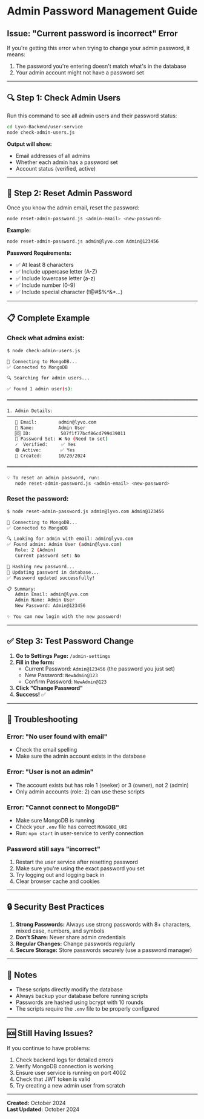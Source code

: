 # Admin Password Management Guide

## Issue: "Current password is incorrect" Error

If you're getting this error when trying to change your admin password, it means:
1. The password you're entering doesn't match what's in the database
2. Your admin account might not have a password set

---

## 🔍 Step 1: Check Admin Users

Run this command to see all admin users and their password status:

```bash
cd Lyvo-Backend/user-service
node check-admin-users.js
```

**Output will show:**
- Email addresses of all admins
- Whether each admin has a password set
- Account status (verified, active)

---

## 🔑 Step 2: Reset Admin Password

Once you know the admin email, reset the password:

```bash
node reset-admin-password.js <admin-email> <new-password>
```

**Example:**
```bash
node reset-admin-password.js admin@lyvo.com Admin@123456
```

**Password Requirements:**
- ✅ At least 8 characters
- ✅ Include uppercase letter (A-Z)
- ✅ Include lowercase letter (a-z)
- ✅ Include number (0-9)
- ✅ Include special character (!@#$%^&*...)

---

## 📋 Complete Example

### Check what admins exist:
```bash
$ node check-admin-users.js

🔌 Connecting to MongoDB...
✅ Connected to MongoDB

🔍 Searching for admin users...

✅ Found 1 admin user(s):

════════════════════════════════════════════════════════════════════════════════

1. Admin Details:
────────────────────────────────────────────────────────────────────────────────
   📧 Email:        admin@lyvo.com
   👤 Name:         Admin User
   🆔 ID:           507f1f77bcf86cd799439011
   🔑 Password Set: ❌ No (Need to set)
   ✓  Verified:     ✅ Yes
   🟢 Active:       ✅ Yes
   📅 Created:      10/20/2024

════════════════════════════════════════════════════════════════════════════════

💡 To reset an admin password, run:
   node reset-admin-password.js <admin-email> <new-password>
```

### Reset the password:
```bash
$ node reset-admin-password.js admin@lyvo.com Admin@123456

🔌 Connecting to MongoDB...
✅ Connected to MongoDB

🔍 Looking for admin with email: admin@lyvo.com
✅ Found admin: Admin User (admin@lyvo.com)
   Role: 2 (Admin)
   Current password set: No

🔐 Hashing new password...
💾 Updating password in database...
✅ Password updated successfully!

📋 Summary:
   Admin Email: admin@lyvo.com
   Admin Name: Admin User
   New Password: Admin@123456

✨ You can now login with the new password!
```

---

## ✅ Step 3: Test Password Change

1. **Go to Settings Page:** `/admin-settings`
2. **Fill in the form:**
   - Current Password: `Admin@123456` (the password you just set)
   - New Password: `NewAdmin@123`
   - Confirm Password: `NewAdmin@123`
3. **Click "Change Password"**
4. **Success!** ✅

---

## 🚨 Troubleshooting

### Error: "No user found with email"
- Check the email spelling
- Make sure the admin account exists in the database

### Error: "User is not an admin"
- The account exists but has role 1 (seeker) or 3 (owner), not 2 (admin)
- Only admin accounts (role: 2) can use these scripts

### Error: "Cannot connect to MongoDB"
- Make sure MongoDB is running
- Check your `.env` file has correct `MONGODB_URI`
- Run: `npm start` in user-service to verify connection

### Password still says "incorrect"
1. Restart the user service after resetting password
2. Make sure you're using the exact password you set
3. Try logging out and logging back in
4. Clear browser cache and cookies

---

## 🔒 Security Best Practices

1. **Strong Passwords:** Always use strong passwords with 8+ characters, mixed case, numbers, and symbols
2. **Don't Share:** Never share admin credentials
3. **Regular Changes:** Change passwords regularly
4. **Secure Storage:** Store passwords securely (use a password manager)

---

## 📝 Notes

- These scripts directly modify the database
- Always backup your database before running scripts
- Passwords are hashed using bcrypt with 10 rounds
- The scripts require the `.env` file to be properly configured

---

## 🆘 Still Having Issues?

If you continue to have problems:

1. Check backend logs for detailed errors
2. Verify MongoDB connection is working
3. Ensure user service is running on port 4002
4. Check that JWT token is valid
5. Try creating a new admin user from scratch

---

**Created:** October 2024  
**Last Updated:** October 2024

